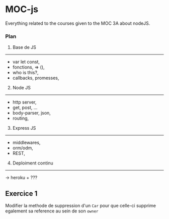 # MOC-js
Everything related to the courses given to the MOC 3A about nodeJS.

### Plan
1) Base de JS
--------------------
  - var let const,  
  - fonctions, => (),  
  - who is this?,  
  - callbacks, promesses,  
  
2) Node JS
--------------------
  - http server,  
  - get, post, ...  
  - body-parser, json,  
  - routing,  
  
3) Express JS
--------------------
  - middlewares,  
  - orm/odm,  
  - REST,  
  
4) Deploiment continu
--------------------
  -> heroku + ???





Exercice 1 
-----------------
Modifier la methode de suppression d'un `Car` pour que celle-ci supprime egalement sa reference au sein de son `owner`
   
